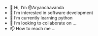 - 👋 Hi, I’m @Aryanchavanda
- 👀 I’m interested in software development
- 🌱 I’m currently learning python
- 💞️ I’m looking to collaborate on ...
- 📫 How to reach me ...

<!---
Aryanchavanda/Aryanchavanda is a ✨ special ✨ repository because its `README.md` (this file) appears on your GitHub profile.
You can click the Preview link to take a look at your changes.
--->
